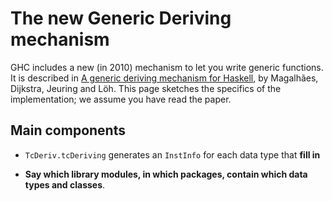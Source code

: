 # The new Generic Deriving mechanism


GHC includes a new (in 2010) mechanism to let you write generic functions.  It is described in [ A generic deriving mechanism for Haskell](http://www.dreixel.net/research/pdf/gdmh_nocolor.pdf), by Magalhães, Dijkstra, Jeuring and Löh.  This page sketches the specifics of the implementation; we assume you have read the paper.

## Main components

- `TcDeriv.tcDeriving` generates an `InstInfo` for each data type that **fill in**

- **Say which library modules, in which packages, contain which data types and classes**.
